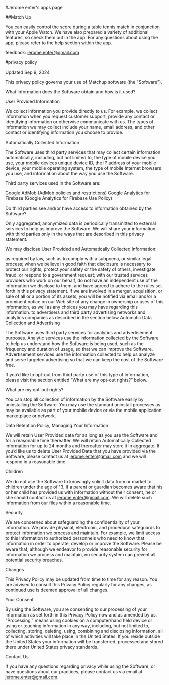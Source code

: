 #Jerome enter's apps page

##Match Up

You can easily control the score during a table tennis match in conjunction with your Apple Watch. 
We have also prepared a variety of additional features, so check them out in the app. 
For any questions about using the app, please refer to the help section within the app.

feedback: jerome.enter@gmail.com


#privacy policy

Updated Sep 9, 2024

This privacy policy governs your use of Matchup software (the "Software").

What information does the Software obtain and how is it used?

User Provided Information

We collect information you provide directly to us. For example, we collect information when you request customer support, provide any contact or identifying information or otherwise communicate with us. The types of information we may collect include your name, email address, and other contact or identifying information you choose to provide.

Automatically Collected Information

The Software uses third party services that may collect certain information automatically, including, but not limited to, the type of mobile device you use, your mobile devices unique device ID, the IP address of your mobile device, your mobile operating system, the type of mobile Internet browsers you use, and information about the way you use the Software.

Third party services used in the Software are:

Google AdMob (AdMob policies and restrictions)
Google Analytics for Firebase (Google Analytics for Firebase Use Policy)

Do third parties see and/or have access to information obtained by the Software?

Only aggregated, anonymized data is periodically transmitted to external services to help us improve the Software. We will share your information with third parties only in the ways that are described in this privacy statement.

We may disclose User Provided and Automatically Collected Information:

as required by law, such as to comply with a subpoena, or similar legal process;
when we believe in good faith that disclosure is necessary to protect our rights, protect your safety or the safety of others, investigate fraud, or respond to a government request;
with our trusted services providers who work on our behalf, do not have an independent use of the information we disclose to them, and have agreed to adhere to the rules set forth in this privacy statement.
if we are involved in a merger, acquisition, or sale of all or a portion of its assets, you will be notified via email and/or a prominent notice on our Web site of any change in ownership or uses of this information, as well as any choices you may have regarding this information.
to advertisers and third party advertising networks and analytics companies as described in the section below
Automatic Data Collection and Advertising

The Software uses third party services for analytics and advertisement purposes. Analytic services use the information collected by the Software to help us understand how the Software is being used, such as the frequency and duration of usage, so that we can improve the Software. Advertisement services use the information collected to help us analyze and serve targeted advertising so that we can keep the cost of the Software free.

If you’d like to opt-out from third party use of this type of information, please visit the section entitled “What are my opt-out rights?” below.

What are my opt-out rights?

You can stop all collection of information by the Software easily by uninstalling the Software. You may use the standard uninstall processes as may be available as part of your mobile device or via the mobile application marketplace or network.

Data Retention Policy, Managing Your Information

We will retain User Provided data for as long as you use the Software and for a reasonable time thereafter. We will retain Automatically Collected information for up to 24 months and thereafter may store it in aggregate. If you’d like us to delete User Provided Data that you have provided via the Software, please contact us at jerome.enter@gmail.com and we will respond in a reasonable time.

Children

We do not use the Software to knowingly solicit data from or market to children under the age of 13. If a parent or guardian becomes aware that his or her child has provided us with information without their consent, he or she should contact us at jerome.enter@gmail.com. We will delete such information from our files within a reasonable time.

Security

We are concerned about safeguarding the confidentiality of your information. We provide physical, electronic, and procedural safeguards to protect information we process and maintain. For example, we limit access to this information to authorized personnels who need to know that information in order to operate, develop or improve the Software. Please be aware that, although we endeavor to provide reasonable security for information we process and maintain, no security system can prevent all potential security breaches.

Changes

This Privacy Policy may be updated from time to time for any reason. You are advised to consult this Privacy Policy regularly for any changes, as continued use is deemed approval of all changes.

Your Consent

By using the Software, you are consenting to our processing of your information as set forth in this Privacy Policy now and as amended by us. "Processing,” means using cookies on a computer/hand held device or using or touching information in any way, including, but not limited to, collecting, storing, deleting, using, combining and disclosing information, all of which activities will take place in the United States. If you reside outside the United States your information will be transferred, processed and stored there under United States privacy standards.

Contact Us

If you have any questions regarding privacy while using the Software, or have questions about our practices, please contact us via email at jerome.enter@gmail.com.
